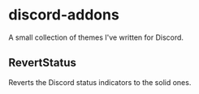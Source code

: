 # discord-addons
A small collection of themes I've written for Discord.

## RevertStatus
Reverts the Discord status indicators to the solid ones.
